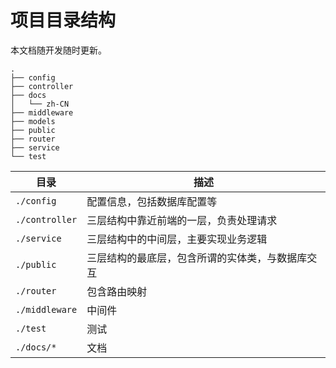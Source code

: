 # 项目目录结构

本文档随开发随时更新。

```text   
.
├── config
├── controller
├── docs
│   └── zh-CN
├── middleware
├── models
├── public
├── router
├── service
└── test

```
|目录| 描述  |
|---|-----|
|`./config`|配置信息，包括数据库配置等|
|`./controller`|三层结构中靠近前端的一层，负责处理请求|
|`./service`|三层结构中的中间层，主要实现业务逻辑|
|`./public`|三层结构的最底层，包含所谓的实体类，与数据库交互|
|`./router`|包含路由映射|
|`./middleware`|中间件|
|`./test`|测试|
|`./docs/*`|文档|